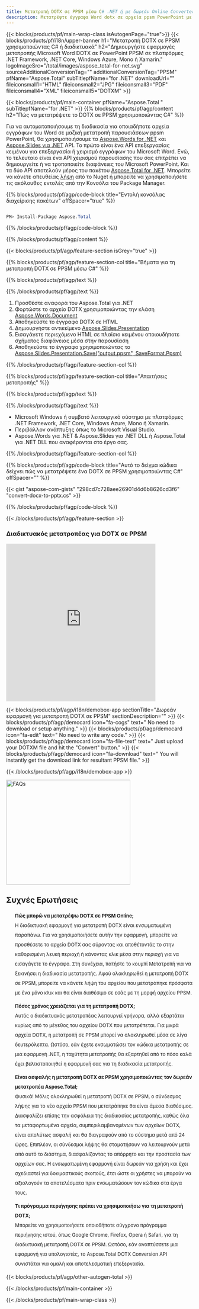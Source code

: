 ```yaml
---
title: Μετατροπή DOTX σε PPSM μέσω C# .NET ή με δωρεάν Online Converter
description: Μετατρέψτε έγγραφα Word dotx σε αρχεία ppsm PowerPoint με C#. Μετατροπή πολλαπλών αρχείων εντός του ASP.NET ή άλλων εφαρμογών .NET.
---
```


{{< blocks/products/pf/main-wrap-class isAutogenPage="true">}}
{{< blocks/products/pf/i18n/upper-banner h1="Μετατροπή DOTX σε PPSM χρησιμοποιώντας C# ή διαδικτυακά" h2="Δημιουργήστε εφαρμογές μετατροπής Microsoft Word DOTX σε PowerPoint PPSM σε πλατφόρμες .NET Framework, .NET Core, Windows Azure, Mono ή Xamarin." logoImageSrc="/total/images/aspose_total-for-net.svg" sourceAdditionalConversionTag="" additionalConversionTag="PPSM" pfName="Aspose.Total" subTitlepfName="for .NET" downloadUrl="" fileiconsmall1="HTML" fileiconsmall2="JPG" fileiconsmall3="PDF" fileiconsmall4="XML" fileiconsmall5="DOTXM" >}}

{{< blocks/products/pf/main-container pfName="Aspose.Total " subTitlepfName="for .NET" >}}
{{% blocks/products/pf/agp/content h2="Πώς να μετατρέψετε το DOTX σε PPSM χρησιμοποιώντας C#" %}}

Για να αυτοματοποιήσουμε τη διαδικασία για οποιαδήποτε αρχεία εγγράφων του Word σε μαζική μετατροπή παρουσιάσεων ppsm PowerPoint, θα χρησιμοποιήσουμε τα [Aspose.Words for .NET](https://products.aspose.com/words/net) και [Aspose.Slides για .NET](https://products.aspose.com/slides/net) API. Το πρώτο είναι ένα API επεξεργασίας κειμένου για επεξεργασία ή χειρισμό εγγράφων του Microsoft Word. Ενώ, το τελευταίο είναι ένα API χειρισμού παρουσίασης που σας επιτρέπει να δημιουργείτε ή να τροποποιείτε διαφάνειες του Microsoft PowerPoint. Και τα δύο API αποτελούν μέρος του πακέτου [Aspose.Total for .NET](https://products.aspose.com/total/net). Μπορείτε να κάνετε απευθείας [λήψη](https://releases.aspose.com/) από το Nuget ή μπορείτε να χρησιμοποιήσετε τις ακόλουθες εντολές από την Κονσόλα του Package Manager.

{{% blocks/products/pf/agp/code-block title="Εντολή κονσόλας διαχείρισης πακέτων" offSpacer="true" %}}

```cs

PM> Install-Package Aspose.Total

```

{{% /blocks/products/pf/agp/code-block %}}

{{% /blocks/products/pf/agp/content %}}

{{< blocks/products/pf/agp/feature-section isGrey="true" >}}

{{% blocks/products/pf/agp/feature-section-col title="Βήματα για τη μετατροπή DOTX σε PPSM μέσω C#" %}}

{{% blocks/products/pf/agp/text %}}

{{% /blocks/products/pf/agp/text %}}

1. Προσθέστε αναφορά του Aspose.Total για .NET
1. Φορτώστε το αρχείο DOTX χρησιμοποιώντας την κλάση [Aspose.Words.Document](https://apireference.aspose.com/words/net/aspose.words/document)
1. Αποθηκεύστε το έγγραφο DOTX σε HTML
1. Δημιουργήστε αντικείμενο [Aspose.Slides.Presentation](https://apireference.aspose.com/slides/net/aspose.slides/presentation)
1. Εισαγάγετε περιεχόμενο HTML σε πλαίσιο κειμένου οποιουδήποτε σχήματος διαφάνειας μέσα στην παρουσίαση
1. Αποθηκεύστε το έγγραφο χρησιμοποιώντας το [Aspose.Slides.Presentation.Save("output.ppsm", SaveFormat.Ppsm)](https://apireference.aspose.com/slides/net/aspose.slides.presentation/save/methods/5)

{{% /blocks/products/pf/agp/feature-section-col %}}

{{% blocks/products/pf/agp/feature-section-col title="Απαιτήσεις μετατροπής" %}}

{{% blocks/products/pf/agp/text %}}

{{% /blocks/products/pf/agp/text %}}

- Microsoft Windows ή συμβατό λειτουργικό σύστημα με πλατφόρμες .NET Framework, .NET Core, Windows Azure, Mono ή Xamarin.
- Περιβάλλον ανάπτυξης όπως το Microsoft Visual Studio.
- Aspose.Words για .NET &amp; Aspose.Slides για .NET DLL ή Aspose.Total για .NET DLL που αναφέρονται στο έργο σας.

{{% /blocks/products/pf/agp/feature-section-col %}}

{{% blocks/products/pf/agp/code-block title="Αυτό το δείγμα κώδικα δείχνει πώς να μετατρέψετε ένα DOTX σε PPSM χρησιμοποιώντας C#" offSpacer="" %}}
{{< gist "aspose-com-gists" "298cd7c728aee26901d4d6b8626cd3f6" "convert-docx-to-pptx.cs" >}}
{{% /blocks/products/pf/agp/code-block %}}

{{< /blocks/products/pf/agp/feature-section >}}

<div class="container-fluid agp-content bg-white aboutfile box-1 vh100 section nopbtm">
<div class=container>
<div class=row>
<div class="demobox tc col-md-12 padding-0">

<h3>Διαδικτυακός μετατροπέας για DOTX σε PPSM</h3>

<iframe title="Εργαλείο μετατροπής ppsm σε dotx" style="border: none; height: 426px;" scrolling="no" src="https://widgets.aspose.cloud/total-conversion/?to=ppsm&from=dotx" id="child-iframe" width="80%"></iframe>

</div></div>
</div></div>


<!-- aboutfile Starts -->

{{< blocks/products/pf/agp/i18n/demobox-app sectionTitle="Δωρεάν εφαρμογή για μετατροπή DOTX σε PPSM" sectionDescription="" >}}
        {{< blocks/products/pf/agp/democard icon="fa-cogs" text=" No need to download or setup anything." >}}
        {{< blocks/products/pf/agp/democard icon="fa-edit" text=" No need to write any code." >}}
        {{< blocks/products/pf/agp/democard icon="fa-file-text" text=" Just upload your DOTXM file and hit the \"Convert\" button." >}}
        {{< blocks/products/pf/agp/democard icon="fa-download" text=" You will instantly get the download link for resultant PPSM file." >}}

{{< /blocks/products/pf/agp/i18n/demobox-app >}}

<!-- aboutfile Ends -->

<style>.howtolist li{margin-right: 0!important;line-height: 26px;position: relative;margin-bottom: 10px;font-size: 13px;list-style-type: none;}</style>
<div class="col-md-12 tl bg-gray-dark howtolist section">
  <a class="anchor" name="faqpage"></a>
  <div class="container tl dflex" itemscope="" itemtype="https://schema.org/FAQPage">
      <div class="col-md-4 howtosectiongfx">
          <img class="social-panel-hide-on-mobile" src="https://www.groupdocs.cloud/templates/brand/images/groupdocs/conversion/groupdocs_conversion-brand.png" alt="FAQs" width="335" height="283">
      </div>
      <div class="howtosection col-md-8">
          <div>
              <h2>Συχνές Ερωτήσεις</h2>
              <ul>
                  <li itemscope="" itemprop="mainEntity" itemtype="https://schema.org/Question">
                      <div>
                          <span itemprop="name"><b>Πώς μπορώ να μετατρέψω DOTX σε PPSM Online;</b></span>
                      </div>
                      <div itemscope="" itemprop="acceptedAnswer" itemtype="https://schema.org/Answer">
                          <span itemprop="text">Η διαδικτυακή εφαρμογή για μετατροπή DOTX είναι ενσωματωμένη παραπάνω. Για να χρησιμοποιήσετε αυτήν την εφαρμογή, μπορείτε να προσθέσετε το αρχείο DOTX σας σύροντας και αποθέτοντάς το στην καθορισμένη λευκή περιοχή ή κάνοντας κλικ μέσα στην περιοχή για να εισαγάγετε το έγγραφο. Στη συνέχεια, πατήστε το κουμπί Μετατροπή για να ξεκινήσει η διαδικασία μετατροπής. Αφού ολοκληρωθεί η μετατροπή DOTX σε PPSM, μπορείτε να κάνετε λήψη του αρχείου που μετατράπηκε πρόσφατα με ένα μόνο κλικ και θα είναι διαθέσιμο σε εσάς με τη μορφή αρχείου PPSM.</span>
                      </div>
                  </li>
                  <li itemscope="" itemprop="mainEntity" itemtype="https://schema.org/Question">
                      <div>
                          <span itemprop="name"><b>Πόσος χρόνος χρειάζεται για τη μετατροπή DOTX;</b></span>
                      </div>
                      <div itemscope="" itemprop="acceptedAnswer" itemtype="https://schema.org/Answer">
                          <span itemprop="text">Αυτός ο διαδικτυακός μετατροπέας λειτουργεί γρήγορα, αλλά εξαρτάται κυρίως από το μέγεθος του αρχείου DOTX που μετατρέπεται. Για μικρά αρχεία DOTX, η μετατροπή σε PPSM μπορεί να ολοκληρωθεί μέσα σε λίγα δευτερόλεπτα. Ωστόσο, εάν έχετε ενσωματώσει τον κώδικα μετατροπής σε μια εφαρμογή .NET, η ταχύτητα μετατροπής θα εξαρτηθεί από το πόσο καλά έχει βελτιστοποιηθεί η εφαρμογή σας για τη διαδικασία μετατροπής.</span>
                      </div>
                  </li>
                  <li itemscope="" itemprop="mainEntity" itemtype="https://schema.org/Question">
                      <div>
                          <span itemprop="name"><b>Είναι ασφαλής η μετατροπή DOTX σε PPSM χρησιμοποιώντας τον δωρεάν μετατροπέα Aspose.Total;</b></span>
                      </div>
                      <div itemscope="" itemprop="acceptedAnswer" itemtype="https://schema.org/Answer">
                          <span itemprop="text">Φυσικά! Μόλις ολοκληρωθεί η μετατροπή DOTX σε PPSM, ο σύνδεσμος λήψης για το νέο αρχείο PPSM που μετατράπηκε θα είναι άμεσα διαθέσιμος. Διασφαλίζει επίσης την ασφάλεια της διαδικασίας μετατροπής, καθώς όλα τα μεταφορτωμένα αρχεία, συμπεριλαμβανομένων των αρχείων DOTX, είναι απολύτως ασφαλή και θα διαγραφούν από το σύστημα μετά από 24 ώρες. Επιπλέον, οι σύνδεσμοι λήψης θα σταματήσουν να λειτουργούν μετά από αυτό το διάστημα, διασφαλίζοντας το απόρρητο και την προστασία των αρχείων σας. Η ενσωματωμένη εφαρμογή είναι δωρεάν για χρήση και έχει σχεδιαστεί για δοκιμαστικούς σκοπούς, έτσι ώστε οι χρήστες να μπορούν να αξιολογούν τα αποτελέσματα πριν ενσωματώσουν τον κώδικα στα έργα τους.</span>
                      </div>
                  </li>                 
                  <li itemscope="" itemprop="mainEntity" itemtype="https://schema.org/Question">
                      <div>
                          <span itemprop="name"><b>Τι πρόγραμμα περιήγησης πρέπει να χρησιμοποιήσω για τη μετατροπή DOTX;</b></span>
                      </div>
                      <div itemscope="" itemprop="acceptedAnswer" itemtype="https://schema.org/Answer">
                          <span itemprop="text">Μπορείτε να χρησιμοποιήσετε οποιοδήποτε σύγχρονο πρόγραμμα περιήγησης ιστού, όπως Google Chrome, Firefox, Opera ή Safari, για τη διαδικτυακή μετατροπή DOTX σε PPSM. Ωστόσο, εάν αναπτύσσετε μια εφαρμογή για υπολογιστές, το Aspose.Total DOTX Conversion API συνιστάται για ομαλή και αποτελεσματική επεξεργασία.</span>
                      </div>
                  </li>
              </ul>
          </div>
      </div>
  </div>
{{< blocks/products/pf/agp/other-autogen-total >}}


{{< /blocks/products/pf/main-container >}}
    
{{< /blocks/products/pf/main-wrap-class >}}